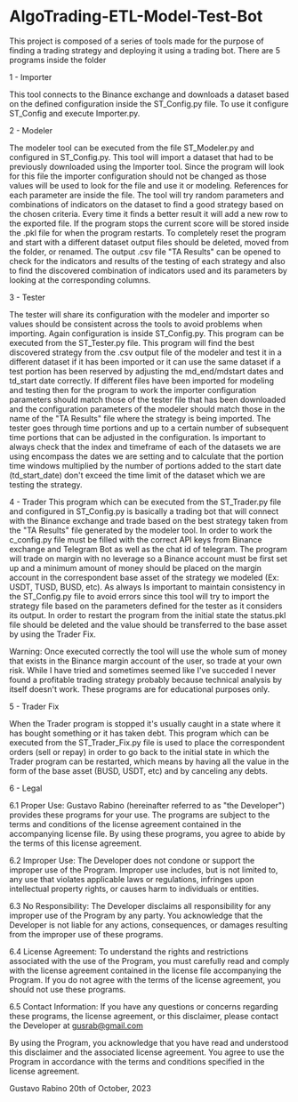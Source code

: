 # AlgoTrading-ETL-Model-Test-Bot

This project is composed of a series of tools made for the purpose of finding a trading strategy and deploying it using a trading bot. There are 5 programs inside the folder

1 - Importer

This tool connects to the Binance exchange and downloads a dataset based on the defined configuration inside the ST_Config.py file. To use it configure ST_Config and execute Importer.py.

2 - Modeler

The modeler tool can be executed from the file ST_Modeler.py and configured in ST_Config.py. This tool will import a dataset that had to be previously downloaded using the Importer tool. Since the program will look for this file the importer configuration should not be changed as those values will be used to look for the file and use it or modeling. References for each parameter are inside the file.
The tool will try random parameters and combinations of indicators on the dataset to find a good strategy based on the chosen criteria. Every time it finds a better result it will add a new row to the exported file. If the program stops the current score will be stored inside the .pkl file for when the program restarts. To completely reset the program and start with a different dataset output files should be deleted, moved from the folder, or renamed.
The output .csv file "TA Results" can be opened to check for the indicators and results of the testing of each strategy and also to find the discovered combination of indicators used and its parameters by looking at the corresponding columns.

3 - Tester

The tester will share its configuration with the modeler and importer so values should be consistent across the tools to avoid problems when importing. Again configuration is inside ST_Config.py. This program can be executed from the ST_Tester.py file.
This program will find the best discovered strategy from the .csv output file of the modeler and test it in a different dataset if it has been imported or it can use the same dataset if a test portion has been reserved by adjusting the md_end/mdstart dates and td_start date correctly. If different files have been imported for modeling and testing then for the program to work the importer configuration parameters should match those of the tester file that has been downloaded and the configuration parameters of the modeler should match those in the name of the "TA Results" file where the strategy is being imported.
The tester goes through time portions and up to a certain number of subsequent time portions that can be adjusted in the configuration. Is important to always check that the index and timeframe  of each of the datasets we are using encompass the dates we are setting and to calculate that the portion time windows multiplied by the number of portions added to the start date (td_start_date) don't exceed the time limit of the dataset which we are testing the strategy.

4 - Trader
This program which can be executed from the ST_Trader.py file and configured in ST_Config.py is basically a trading bot that will connect with the Binance exchange and trade based on the best strategy taken from the "TA Results" file generated by the modeler tool. In order to work the c_config.py file must be filled with the correct API keys from Binance exchange and Telegram Bot as well as the chat id of telegram. 
The program will trade on margin with no leverage so a Binance account must be first set up and a minimum amount of money should be placed on the margin account in the correspondent base asset of the strategy we modeled (Ex: USDT, TUSD, BUSD, etc). As always Is important to maintain consistency in the ST_Config.py file to avoid errors since this tool will try to import the strategy file based on the parameters defined for the tester as it considers its output. 
In order to restart the program from the initial state the status.pkl file should be deleted and the value should be transferred to the base asset by using the Trader Fix.

Warning: Once executed correctly the tool will use the whole sum of money that exists in the Binance margin account of the user, so trade at your own risk. While I have tried and sometimes seemed like I've succeded I never found a profitable trading strategy probably because technical analysis by itself doesn't work. These programs are for educational purposes only.

5 - Trader Fix

When the Trader program is stopped it's usually caught in a state where it has bought something or it has taken debt. This program which can be executed from the ST_Trader_Fix.py file is used to place the correspondent orders (sell or repay) in order to go back to the initial state in which the Trader program can be restarted, which means by having all the value in the form of the base asset (BUSD, USDT, etc) and by canceling any debts. 

6 - Legal 

6.1 Proper Use: Gustavo Rabino (hereinafter referred to as "the Developer") provides these programs for your use. The programs are subject to the terms and conditions of the license agreement contained in the accompanying license file. By using these programs, you agree to abide by the terms of this license agreement.

6.2 Improper Use: The Developer does not condone or support the improper use of the Program. Improper use includes, but is not limited to, any use that violates applicable laws or regulations, infringes upon intellectual property rights, or causes harm to individuals or entities.

6.3 No Responsibility: The Developer disclaims all responsibility for any improper use of the Program by any party. You acknowledge that the Developer is not liable for any actions, consequences, or damages resulting from the improper use of these programs.

6.4 License Agreement: To understand the rights and restrictions associated with the use of the Program, you must carefully read and comply with the license agreement contained in the license file accompanying the Program. If you do not agree with the terms of the license agreement, you should not use these programs.

6.5 Contact Information: If you have any questions or concerns regarding these programs, the license agreement, or this disclaimer, please contact the Developer at gusrab@gmail.com

By using the Program, you acknowledge that you have read and understood this disclaimer and the associated license agreement. You agree to use the Program in accordance with the terms and conditions specified in the license agreement.

Gustavo Rabino
20th of October, 2023
